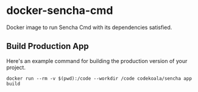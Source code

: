 docker-sencha-cmd
=================

Docker image to run Sencha Cmd with its dependencies satisfied.

Build Production App
--------------------

Here's an example command for building the production version of your project.

    docker run --rm -v $(pwd):/code --workdir /code codekoala/sencha app build
